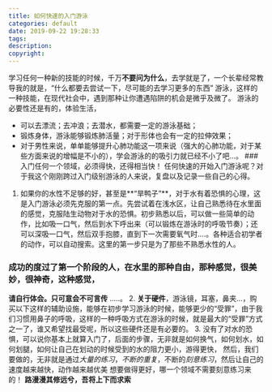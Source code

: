 ```yaml
---
title: 如何快速的入门游泳
categories: default
date: 2019-09-22 19:28:33
tags:
description:
copyright:
---
```

学习任何一种新的技能的时候，千万**不要问为什么**，去学就是了，一个长辈经常教导我的就是，“什么都要去尝试一下，尽可能的去学习更多的东西”
游泳，这样的一种技能，在现代社会中，遇到那种让你遭遇陷阱的机会是微乎及微了。<!-- more -->
    游泳的必要性还是有的，体验生活，
- 可以去漂流；去冲浪；去潜水，都需要一定的游泳基础；
- 锻炼身体，游泳能够锻炼肺活量；对于形体也会有一定的拉伸效果；
- 对于男性来说，单单能够提升心肺功能这一项来说（强大的心肺功能，对于某些方面来说的增幅是不小的），学会游泳的的吸引力就已经不小了吧...。
###入门任何一个领域，必须得快，还得相当快！
任何快速的开始入门游泳呢？对于我这个刚刚跨过入门级别游泳的人来说，复盘以及记录一些自己的心得。
1. 如果你的水性不足够的好，甚至是**“旱鸭子”**，对于水有着恐惧的心理，这是入门游泳必须先克服的第一点。先尝试着在浅水区，让自己熟悉待在水里面的感觉，克服陆生动物对于水的恐惧。初步熟悉以后，可以做一些简单的动作，比如吸一口气，然后到水下呼出来（可以锻炼在游泳时的呼吸节奏）；还可以深吸一口气，然后双手抱膝，直到下一次需要氧气时....。各种适合初学者的动作，可以自动搜索。这里的第一步只是为了那些不熟悉水性的人。
### 成功的度过了第一个阶段的人，在水里的那种自由，那种感觉，很美妙，很神奇，这种感觉，
**请自行体会。只可意会不可言传** .....。
2. **关于硬件**，游泳镜，耳塞，鼻夹...，购买以下这样的辅助设施，能够在初步学习游泳的时候，能够更少的“受罪”，由于我们习惯用鼻子的呼吸，这样的一种呼吸方式在游泳的时候，就是最大的“受罪”方式之一了，谁又希望找最受呢，所以这些硬件还是有必要的。
    3. 没有了对水的恐惧，可以说你基本上就算入门了，后面的步骤，无非就是如何换气，如何划水，如何划腿，如何让自己在划动的时候受到的水的阻力更小，游得更快，
    然后，我们要做的，无非就是通过*大量的练习*，*不断的重复*，不断的*刻意练习*，然后让自己的速度越来越快，动作越来越优美
    想要做得更好，哪一个领域不需要刻意练习来的！
    **路漫漫其修远兮，吾将上下而求索**
